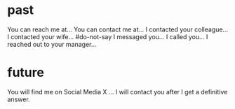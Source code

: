 # past
You can reach me at...
You can contact me at...
I contacted your colleague...
I contacted your wife... #do-not-say
I messaged you...
I called you... 
I reached out to your manager...

# future
You will find me on Social Media X ...
I will contact you after I get a definitive answer.
